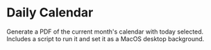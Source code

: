 # Daily Calendar
Generate a PDF of the current month's calendar with today selected. Includes a script to run it and set it as a MacOS desktop background.